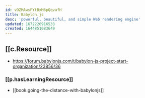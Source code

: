 ```yaml
---
id: vOZMAwsFYtBxM6pQqvafH
title: Babylon.js
desc: 'powerful, beautiful, and simple Web rendering engine'
updated: 1672226916533
created: 1644851083649
---
```



## [[c.Resource]]

-  https://forum.babylonjs.com/t/babylon-js-project-start-organization/23856/36

### [[p.hasLearningResource]]

- [[book.going-the-distance-with-babylonjs]]
